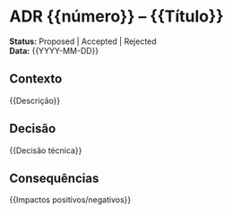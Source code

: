 # ADR {{número}} – {{Título}}

**Status:** Proposed | Accepted | Rejected  
**Data:** {{YYYY-MM-DD}}  

## Contexto
{{Descrição}}

## Decisão
{{Decisão técnica}}

## Consequências
{{Impactos positivos/negativos}}